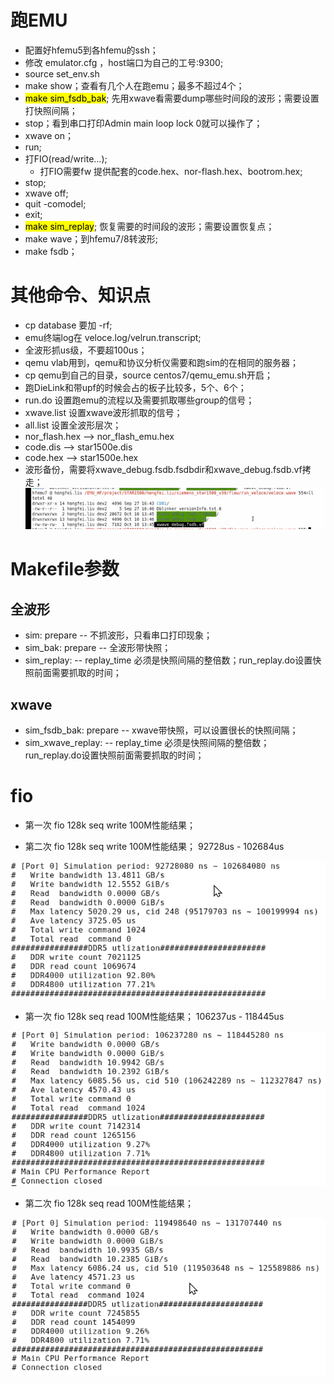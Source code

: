 # 跑EMU

* 配置好hfemu5到各hfemu的ssh；
* 修改 emulator.cfg ，host端口为自己的工号:9300;
* source set_env.sh
* make show；查看有几个人在跑emu；最多不超过4个；
* <mark>make sim_fsdb_bak</mark>; 先用xwave看需要dump哪些时间段的波形；需要设置打快照间隔；
* stop；看到串口打印Admin main loop lock 0就可以操作了；
* xwave on；
* run;
* 打FIO(read/write...);
  * 打FIO需要fw 提供配套的code.hex、nor-flash.hex、bootrom.hex;
* stop;
* xwave off;
* quit -comodel;
* exit;
* <mark>make sim_replay</mark>; 恢复需要的时间段的波形；需要设置恢复点；
* make wave；到hfemu7/8转波形;
* make fsdb；

# 其他命令、知识点
* cp database 要加 -rf;
* emu终端log在 veloce.log/velrun.transcript;
* 全波形抓us级，不要超100us；
* qemu vlab用到，qemu和协议分析仪需要和跑sim的在相同的服务器；
* cp qemu到自己的目录，source centos7/qemu_emu.sh开启；
* 跑DieLink和带upf的时候会占的板子比较多，5个、6个；
* run.do 设置跑emu的流程以及需要抓取哪些group的信号；
* xwave.list 设置xwave波形抓取的信号；
* all.list 设置全波形层次；
* nor_flash.hex --> nor_flash_emu.hex
* code.dis  --> star1500e.dis
* code.hex --> star1500e.hex
* 波形备份，需要将xwave_debug.fsdb.fsdbdir和xwave_debug.fsdb.vf拷走；
 ![](vx_images/526944214231154.png)

# Makefile参数
## 全波形
* sim: prepare -- 不抓波形，只看串口打印现象；
* sim_bak: prepare -- 全波形带快照；
* sim_replay: -- replay_time 必须是快照间隔的整倍数；run_replay.do设置快照前面需要抓取的时间；

## xwave
* sim_fsdb_bak: prepare -- xwave带快照，可以设置很长的快照间隔；
* sim_xwave_replay: -- replay_time 必须是快照间隔的整倍数；run_replay.do设置快照前面需要抓取的时间；

# fio

* 第一次 fio 128k seq write 100M性能结果；


* 第二次 fio 128k seq write 100M性能结果；
92728us - 102684us

![](vx_images/590472619258075.png)

* 第一次 fio 128k seq read 100M性能结果；
106237us - 118445us

 ![](vx_images/546133819255577.png)

* 第二次 fio 128k seq read 100M性能结果；


![](vx_images/307845819236818.png)